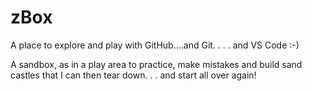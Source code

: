 # zBox
A place to explore and play with GitHub....and Git. . . . and VS Code :-)

A sandbox, as in a play area to practice, make mistakes and build sand castles that I can then tear down. . . and start all over again!
